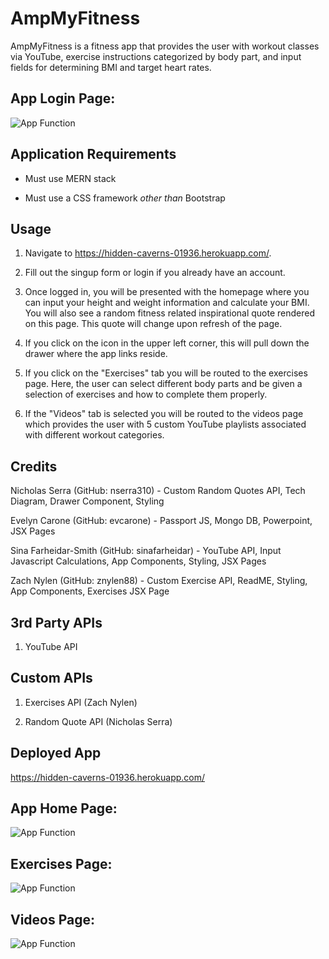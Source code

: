 # AmpMyFitness

AmpMyFitness is a fitness app that provides the user with workout classes via YouTube, exercise instructions categorized by body part, and input fields for determining BMI and target heart rates.

## App Login Page:

![App Function]()

## Application Requirements

* Must use MERN stack

* Must use a CSS framework _other than_ Bootstrap

## Usage
1. Navigate to https://hidden-caverns-01936.herokuapp.com/.

2. Fill out the singup form or login if you already have an account.

3. Once logged in, you will be presented with the homepage where you can input your height and weight information and calculate your BMI. You will also see a random fitness related inspirational quote rendered on this page. This quote will change upon refresh of the page.

4. If you click on the icon in the upper left corner, this will pull down the drawer where the app links reside.

5. If you click on the "Exercises" tab you will be routed to the exercises page. Here, the user can select different body parts and be given a selection of exercises and how to complete them properly.

6. If the "Videos" tab is selected you will be routed to the videos page which provides the user with 5 custom YouTube playlists associated with different workout categories.

## Credits

Nicholas Serra (GitHub: nserra310) - Custom Random Quotes API, Tech Diagram, Drawer Component, Styling

Evelyn Carone (GitHub: evcarone) - Passport JS, Mongo DB, Powerpoint, JSX Pages 

Sina Farheidar-Smith (GitHub: sinafarheidar) - YouTube API, Input Javascript Calculations, App Components, Styling, JSX Pages 

Zach Nylen (GitHub: znylen88) - Custom Exercise API, ReadME, Styling, App Components, Exercises JSX Page

## 3rd Party APIs

1. YouTube API

## Custom APIs

1. Exercises API (Zach Nylen)

2. Random Quote API (Nicholas Serra)

## Deployed App

https://hidden-caverns-01936.herokuapp.com/

## App Home Page:

 ![App Function]()
 
 ## Exercises Page:
 
 ![App Function]()
 
  ## Videos Page:
 
 ![App Function]()
 
